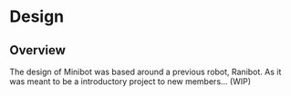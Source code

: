 # Design


## Overview
The design of Minibot was based around a previous robot, Ranibot. As it was meant to be a introductory project to new members... (WIP)
